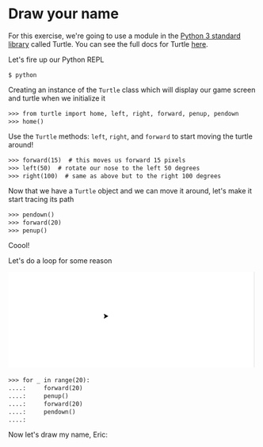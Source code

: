 # Draw your name

For this exercise, we're going to use a module in the [Python 3 standard library](https://docs.python.org/3/library/) called
Turtle. You can see the full docs for Turtle [here](https://docs.python.org/3/library/turtle.html).

Let's fire up our Python REPL

    $ python

Creating an instance of the `Turtle` class which will display our game screen and turtle when we initialize it

    >>> from turtle import home, left, right, forward, penup, pendown
    >>> home()

Use the `Turtle` methods: `left`, `right`, and `forward` to start moving the turtle around!

    >>> forward(15)  # this moves us forward 15 pixels
    >>> left(50)  # rotate our nose to the left 50 degrees
    >>> right(100)  # same as above but to the right 100 degrees


Now that we have a `Turtle` object and we can move it around, let's make it start tracing its path

    >>> pendown()
    >>> forward(20)
    >>> penup()

Coool!

Let's do a loop for some reason

<img src="https://github.com/3-strand-code/assignments/blob/master/assets/img/turtle/loop-to-the-right.gif">


    >>> for _ in range(20):
    ....:     forward(20)
    ....:     penup()
    ....:     forward(20)
    ....:     pendown()
    ....:


Now let's draw my name, Eric:
